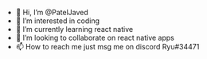 - 👋 Hi, I’m @PatelJaved
- 👀 I’m interested in coding
- 🌱 I’m currently learning react native
- 💞️ I’m looking to collaborate on react native apps
- 📫 How to reach me just msg me on discord Ryu#34471

<!---
PatelJaved26151/PatelJaved26151 is a ✨ special ✨ repository because its `README.md` (this file) appears on your GitHub profile.
You can click the Preview link to take a look at your changes.
--->
